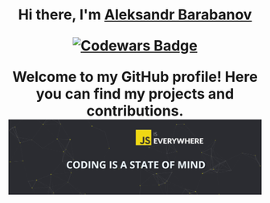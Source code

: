 <h1 align="center">Hi there, I'm <a href="[https://daniilshat.ru/](https://barabanov.codes/)" target="_blank">Aleksandr Barabanov</a> 


[![Codewars Badge](https://www.codewars.com/users/Aleksandr-Barabanov/badges/large)](https://www.codewars.com/users/Aleksandr-Barabanov)

Welcome to my GitHub profile! Here you can find my projects and contributions.
<img src="https://github.com/Aleksandr-Barabanov-DE/AleksandrBarabanov/blob/main/hero-section.jpg" alt="Slogan: JS is Everywhere. Coding is a state of mind" width="1200"/>
